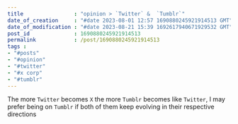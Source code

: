```yaml
---
title                : "opinion > `Twitter` &  `Tumblr`"
date_of_creation     : "#date 2023-08-01 12:57 1690880245921914513 GMT"
date_of_modification : "#date 2023-08-21 15:39 1692617940671929532 GMT"
post_id              : 1690880245921914513
permalink            : /post/1690880245921914513
tags :
- "#posts"
- "#opinion"
- "#twitter"
- "#x corp"
- "#tumblr"
---
```

The more `Twitter` becomes `X` the more `Tumblr` becomes like `Twitter`, I may prefer being on `Tumblr` if both of them keep evolving in their respective directions
